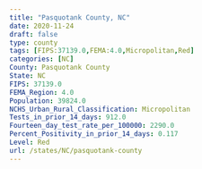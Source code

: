 ```yaml
---
title: "Pasquotank County, NC"
date: 2020-11-24
draft: false
type: county
tags: [FIPS:37139.0,FEMA:4.0,Micropolitan,Red]
categories: [NC]
County: Pasquotank County
State: NC
FIPS: 37139.0
FEMA_Region: 4.0
Population: 39824.0
NCHS_Urban_Rural_Classification: Micropolitan
Tests_in_prior_14_days: 912.0
Fourteen_day_test_rate_per_100000: 2290.0
Percent_Positivity_in_prior_14_days: 0.117
Level: Red
url: /states/NC/pasquotank-county
---
```



